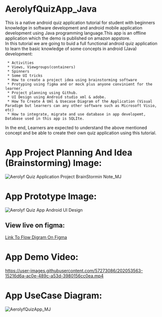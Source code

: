 # AerolyfQuizApp_Java
This is a native android quiz application tutorial for student with beginners knowledge in software development and android mobile application development using Java programming language.This app is an offline application which the demo is published on amazon appstore.<br>
In this tutorial we are going to buid a full functional android quiz application to learn the basic knowledge of some concepts in android (Java) development:
   
     * Activities
     * Views, Viewgroups(containers)
     * Spinners
     * Some UI tricks
     * How to create a project idea using brainstorming software
     * Protyping using figma and or mock plus anyone convinient for the learner.
     * Project planning using Github.
     * UI Design using Android studio xml & adobe.
     * How To Create A Uml & Usecase Diagram of the Application (Visual Paradigm but learners can any other software such as Microsoft Visio, etc)
     * How to integrate, migrate and use database in app developemt, Database used in this app is SQLIte.
  In the end, Learners are expected to understand the above mentioned concept and be able to create their own quiz application using this tutorial.<br>

# App Project Planning And Idea (Brainstorming) Image:
  ![Aerolyf Quiz Application Project BrainStormin Note_MJ](https://user-images.githubusercontent.com/57273086/202054928-380246a4-1ffa-45ac-b16b-0ffcce19d9e1.png)
  
# App Prototype Image:
![Aerolyf Quiz App Android UI Design](https://user-images.githubusercontent.com/57273086/202054224-c123f4b2-4b4f-4314-8b8e-1de2bbec4c47.png)

## View live on figma: 
[Link To Flow Digram On Figma](https://www.figma.com/community/file/1174512245623565884 "Aerolyf Quiz App Flow Digram")

# App Demo Video:
https://user-images.githubusercontent.com/57273086/202053563-15216d6a-ac0e-489c-a53d-3980156cc0ea.mp4

# App UseCase Diagram:
![AerolyfQuizApp_MJ](https://user-images.githubusercontent.com/57273086/202064328-5eb9a648-d0f2-445b-9d68-9070330e4950.png)




